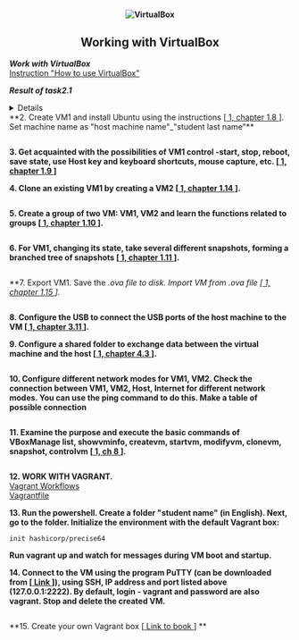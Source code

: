 <h4 align="center">
  <img alt="VirtualBox" src="https://assets-a1.kompasiana.com/statics/crawl/552b378e6ea834e71c8b4567.jpeg">
</h4>
<h2 align="center"> Working with VirtualBox </h2>

***Work with VirtualBox*** <br>
<a href="https://www.virtualbox.org/manual/ch01.html"> Instruction "How to use VirtualBox" </a> <br>

***Result of task2.1*** <br>
<details><sumary>1. Download the latest stable version of VirtualBox and install to you PC </sumary><br>
  <a href="https://www.virtualbox.org/wiki/Downloads"> Link for download VB </a> <br>
</details>
**2. Create VM1 and install Ubuntu using the instructions [<a href="https://www.virtualbox.org/manual/"> 1, chapter 1.8 </a>]. Set machine name as "host machine name"_"student last name"** <br>

<img alt="" src="https://github.com/zinchenko-ihor/DevOps_online_Kyiv_2021Q4/blob/master/m2/task2.1/IMG/Screenshot_1.png"> <br>

**3. Get acquainted with the possibilities of VM1 control -start, stop, reboot, save state, use Host key and keyboard shortcuts, mouse capture, etc. [<a href="https://www.virtualbox.org/manual/"> 1, chapter 1.9 </a>]** <br>

**4. Clone an existing VM1 by creating a VM2 [<a href="https://www.virtualbox.org/manual/"> 1, chapter 1.14 </a>].** <br>

<img alt="" src="https://github.com/zinchenko-ihor/DevOps_online_Kyiv_2021Q4/blob/master/m2/task2.1/IMG/Screenshot_2.png"> <br>

**5. Create a group of two VM: VM1, VM2 and learn the functions related to groups [<a href="https://www.virtualbox.org/manual/"> 1, chapter 1.10 </a>].** <br>

<img alt="" src="https://github.com/zinchenko-ihor/DevOps_online_Kyiv_2021Q4/blob/master/m2/task2.1/IMG/Screenshot_3.png"> <br>

**6. For VM1, changing its state, take several different snapshots, forming a branched tree of snapshots [<a href="https://www.virtualbox.org/manual/"> 1, chapter 1.11 </a>].** <br>

<img alt="" src="https://github.com/zinchenko-ihor/DevOps_online_Kyiv_2021Q4/blob/master/m2/task2.1/IMG/Screenshot_5.png"> <br>

**7. Export VM1. Save the *.ova file to disk. Import VM from *.ova file [<a href="https://www.virtualbox.org/manual/"> 1, chapter 1.15 </a>].** <br>

<img alt="" src="https://github.com/zinchenko-ihor/DevOps_online_Kyiv_2021Q4/blob/master/m2/task2.1/IMG/Screenshot_6.png"> <br>

**8. Configure the USB to connect the USB ports of the host machine to the VM [<a href="https://www.virtualbox.org/manual/"> 1, chapter 3.11 </a>].** <br>

**9. Configure a shared folder to exchange data between the virtual machine and the host [<a href="https://www.virtualbox.org/manual/"> 1, chapter 4.3 </a>].** <br>

<img alt="" src="https://github.com/zinchenko-ihor/DevOps_online_Kyiv_2021Q4/blob/master/m2/task2.1/IMG/Screenshot_8.png"> <br>

**10. Configure different network modes for VM1, VM2. Check the connection between VM1, VM2, Host, Internet for different network modes. You can use the ping command to do this. Make a table of possible connection** <br>

<img alt="" src="https://github.com/zinchenko-ihor/DevOps_online_Kyiv_2021Q4/blob/master/m2/task2.1/IMG/Screenshot_9.png"> <br>
<img alt="" src="https://github.com/zinchenko-ihor/DevOps_online_Kyiv_2021Q4/blob/master/m2/task2.1/IMG/ping.png"> <br>

**11. Examine the purpose and execute the basic commands of VBoxManage list, showvminfo, createvm, startvm, modifyvm, clonevm, snapshot, controlvm [<a href="https://www.virtualbox.org/manual/"> 1, ch 8 </a>].** <br>

<img alt="" src="https://github.com/zinchenko-ihor/DevOps_online_Kyiv_2021Q4/blob/master/m2/task2.1/IMG/Screenshot_10.png"> <br>
<img alt="" src="https://github.com/zinchenko-ihor/DevOps_online_Kyiv_2021Q4/blob/master/m2/task2.1/IMG/Screenshot_11.png"> <br>
<img alt="" src="https://github.com/zinchenko-ihor/DevOps_online_Kyiv_2021Q4/blob/master/m2/task2.1/IMG/Screenshot_12.png"> <br>
<img alt="" src="https://github.com/zinchenko-ihor/DevOps_online_Kyiv_2021Q4/blob/master/m2/task2.1/IMG/Screenshot_13.png"> <br>
<img alt="" src="https://github.com/zinchenko-ihor/DevOps_online_Kyiv_2021Q4/blob/master/m2/task2.1/IMG/Screenshot_14.png"> <br>
<img alt="" src="https://github.com/zinchenko-ihor/DevOps_online_Kyiv_2021Q4/blob/master/m2/task2.1/IMG/Screenshot_15.png"> <br>
<img alt="" src="https://github.com/zinchenko-ihor/DevOps_online_Kyiv_2021Q4/blob/master/m2/task2.1/IMG/Screenshot_16.png"> <br>


**12. WORK WITH VAGRANT.** <br>
<a href="http://czerasz.com/2015/01/06/vagrant-workflows/"> Vagrant Workflows </a> <br>
<a href="https://github.com/zinchenko-ihor/DevOps_online_Kyiv_2021Q4/blob/master/m2/task2.1/Vagrantfile"> Vagrantfile </a>

**13. Run the powershell. Create a folder "student name" (in English). Next, go to the folder. Initialize the environment with the default Vagrant box:**
 ```
 init hashicorp/precise64 
 ```
**Run vagrant up and watch for messages during VM boot and startup.** <br>
<img alt="" src="https://github.com/zinchenko-ihor/DevOps_online_Kyiv_2021Q4/blob/master/m2/task2.1/IMG/Screenshot_17.png"> <br>

**14. Connect to the VM using the program PuTTY (can be downloaded from [<a href="https://www.virtualbox.org/manual/"> Link </a>]), using SSH, IP address and port listed above (127.0.0.1:2222). By default, login - vagrant and password are also vagrant. Stop and delete the created VM.** <br>

<img alt="" src="https://github.com/zinchenko-ihor/DevOps_online_Kyiv_2021Q4/blob/master/m2/task2.1/IMG/Screenshot_18.png"> <br>
<img alt="" src="https://github.com/zinchenko-ihor/DevOps_online_Kyiv_2021Q4/blob/master/m2/task2.1/IMG/Screenshot_19.png"> <br>

**15. Create your own Vagrant box [<a href="https://www.oreilly.com/library/view/vagrant-up-and/9781449336103/index.html"> Link to book </a>] ** <br>

<img alt="" src="https://github.com/zinchenko-ihor/DevOps_online_Kyiv_2021Q4/blob/master/m2/task2.1/IMG/Screenshot_20.png"> <br>
 














